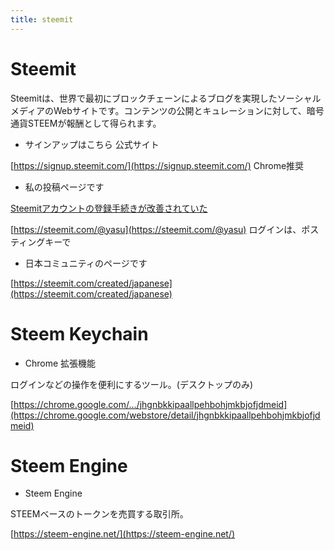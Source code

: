 ```yaml
---
title: steemit
---
```


# Steemit 
Steemitは、世界で最初にブロックチェーンによるブログを実現したソーシャルメディアのWebサイトです。コンテンツの公開とキュレーションに対して、暗号通貨STEEMが報酬として得られます。

* サインアップはこちら 公式サイト
 
[https://signup.steemit.com/](https://signup.steemit.com/) Chrome推奨
 
* 私の投稿ページです

[Steemitアカウントの登録手続きが改善されていた](https://steemit.com/japanese/@yasu/4t27l6-steemit)

[https://steemit.com/@yasu](https://steemit.com/@yasu) ログインは、ポスティングキーで

* 日本コミュニティのページです

[https://steemit.com/created/japanese](https://steemit.com/created/japanese)

# Steem Keychain

* Chrome 拡張機能

ログインなどの操作を便利にするツール。(デスクトップのみ)

[https://chrome.google.com/.../jhgnbkkipaallpehbohjmkbjofjdmeid](https://chrome.google.com/webstore/detail/jhgnbkkipaallpehbohjmkbjofjdmeid)

# Steem Engine

* Steem Engine

STEEMベースのトークンを売買する取引所。
 
[https://steem-engine.net/](https://steem-engine.net/)
